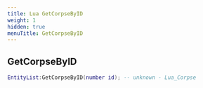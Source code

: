 ```yaml
---
title: Lua GetCorpseByID
weight: 1
hidden: true
menuTitle: GetCorpseByID
---
```

## GetCorpseByID
```lua
EntityList:GetCorpseByID(number id); -- unknown - Lua_Corpse
```